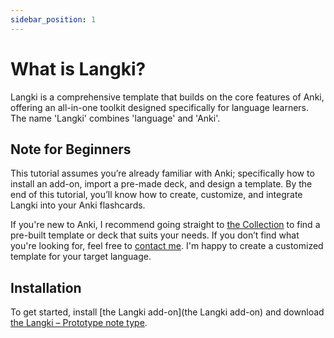 ```yaml
---
sidebar_position: 1
---
```


# What is Langki?

Langki is a comprehensive template that builds on the core features of Anki, offering an all-in-one toolkit designed specifically for language learners. The name 'Langki' combines 'language' and 'Anki'.

## Note for Beginners

This tutorial assumes you’re already familiar with Anki; specifically how to install an add-on, import a pre-made deck, and design a template. By the end of this tutorial, you’ll know how to create, customize, and integrate Langki into your Anki flashcards.

If you're new to Anki, I recommend going straight to [the Collection](https://langki.net/collection) to find a pre-built template or deck that suits your needs. If you don’t find what you're looking for, feel free to [contact me](https://langki.net/contact). I'm happy to create a customized template for your target language.

## Installation

To get started, install [the Langki add-on](the Langki add-on) and download [the Langki – Prototype note type](https://langki.net/collection/prototype).
